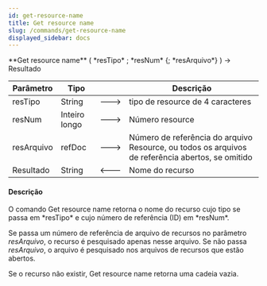 ```yaml
---
id: get-resource-name
title: Get resource name
slug: /commands/get-resource-name
displayed_sidebar: docs
---
```


<!--REF #_command_.Get resource name.Syntax-->**Get resource name** ( *resTipo* ; *resNum* {; *resArquivo*} ) -> Resultado<!-- END REF-->
<!--REF #_command_.Get resource name.Params-->
| Parâmetro | Tipo |  | Descrição |
| --- | --- | --- | --- |
| resTipo | String | &#x1F852; | tipo de resource de 4 caracteres |
| resNum | Inteiro longo | &#x1F852; | Número resource |
| resArquivo | refDoc | &#x1F852; | Número de referência do arquivo Resource, ou todos os arquivos de referência abertos, se omitido |
| Resultado | String | &#x1F850; | Nome do recurso |

<!-- END REF-->

#### Descrição 

<!--REF #_command_.Get resource name.Summary-->O comando Get resource name retorna o nome do recurso cujo tipo se passa em *resTipo* e cujo número de referência (ID) em *resNum*.<!-- END REF-->  
  
Se passa um número de referência de arquivo de recursos no parâmetro *resArquivo*, o recurso é pesquisado apenas nesse arquivo. Se não passa *resArquivo*, o arquivo é pesquisado nos arquivos de recursos que estão abertos.  
  
Se o recurso não existir, Get resource name retorna uma cadeia vazia.
